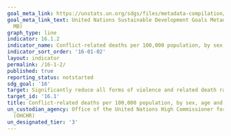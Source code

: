 ```yaml
---
goal_meta_link: https://unstats.un.org/sdgs/files/metadata-compilation/Metadata-Goal-16.pdf
goal_meta_link_text: United Nations Sustainable Development Goals Metadata (PDF 1.3
  MB)
graph_type: line
indicator: 16.1.2
indicator_name: Conflict-related deaths per 100,000 population, by sex, age and cause
indicator_sort_order: '16-01-02'
layout: indicator
permalink: /16-1-2/
published: true
reporting_status: notstarted
sdg_goal: '16'
target: Significantly reduce all forms of violence and related death rates everywhere
target_id: '16.1'
title: Conflict-related deaths per 100,000 population, by sex, age and cause
un_custodian_agency: Office of the United Nations High Commissioner for Human Rights
  (OHCHR)
un_designated_tier: '3'
---
```

